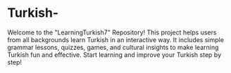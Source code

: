 # Turkish-
Welcome to the "LearningTurkish7" Repository! This project helps users from all backgrounds learn Turkish in an interactive way. It includes simple grammar lessons, quizzes, games, and cultural insights to make learning Turkish fun and effective. Start learning and improve your Turkish step by step!
